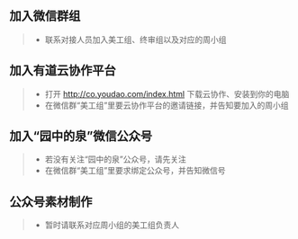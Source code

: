## 加入微信群组

>* 联系对接人员加入美工组、终审组以及对应的周小组

## 加入有道云协作平台
>* 打开 http://co.youdao.com/index.html 下载云协作、安装到你的电脑
>* 在微信群“美工组”里要云协作平台的邀请链接，并告知要加入的周小组

## 加入“园中的泉”微信公众号
>* 若没有关注“园中的泉”公众号，请先关注
>* 在微信群“美工组”里要求绑定公众号，并告知微信号

## 公众号素材制作
>* 暂时请联系对应周小组的美工组负责人
